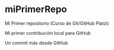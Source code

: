 # miPrimerRepo

Mi Primer repositorio (Curso de Git/GitHub Platzi)

Mi primer contribución local para GitHub

Un commit más desde GitHub
